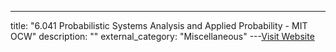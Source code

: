 ---
title: "6.041 Probabilistic Systems Analysis and Applied Probability - MIT OCW"
description: ""
external_category: "Miscellaneous"
---[Visit Website](https://ocw.mit.edu/courses/electrical-engineering-and-computer-science/6-041sc-probabilistic-systems-analysis-and-applied-probability-fall-2013/)

